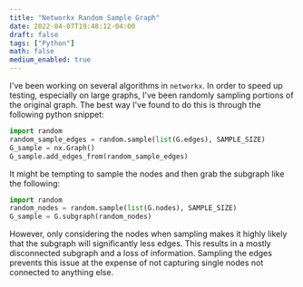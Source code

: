 ```yaml
---
title: "Networkx Random Sample Graph"
date: 2022-04-07T19:48:12-04:00
draft: false
tags: ["Python"]
math: false
medium_enabled: true
---
```


I've been working on several algorithms in `networkx`. In order to speed up testing, especially on large graphs, I've been randomly sampling portions of the original graph. The best way I've found to do this is through the following python snippet:

```python
import random
random_sample_edges = random.sample(list(G.edges), SAMPLE_SIZE)
G_sample = nx.Graph()
G_sample.add_edges_from(random_sample_edges)
```

It might be tempting to sample the nodes and then grab the subgraph like the following:

```python
import random
random_nodes = random.sample(list(G.nodes), SAMPLE_SIZE)
G_sample = G.subgraph(random_nodes)
```

However, only considering the nodes when sampling  makes it highly likely that the subgraph will significantly less edges. This results in a mostly disconnected subgraph and a loss of information. Sampling the edges prevents this issue at the expense of not capturing single nodes not connected to anything else. 
